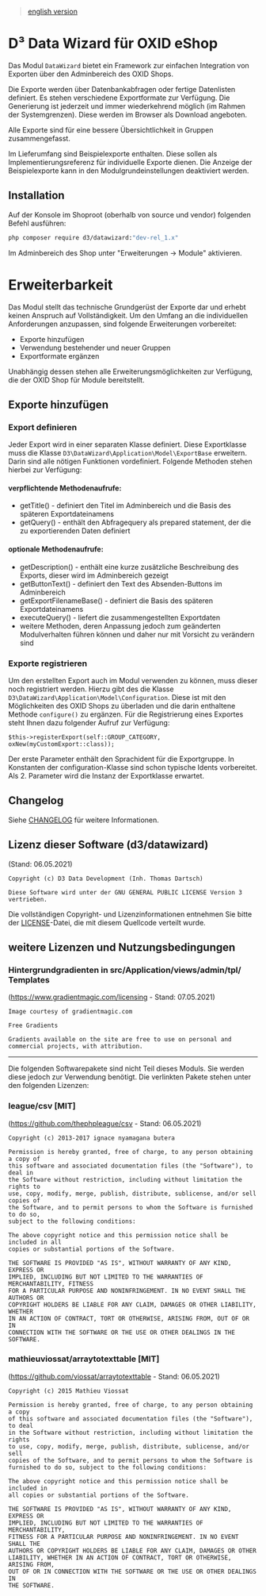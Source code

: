 > [english version](README.en.md)

# D³ Data Wizard für OXID eShop

Das Modul `DataWizard` bietet ein Framework zur einfachen Integration von Exporten über den Adminbereich des OXID Shops.

Die Exporte werden über Datenbankabfragen oder fertige Datenlisten definiert. Es stehen verschiedene Exportformate zur Verfügung. Die Generierung ist jederzeit und immer wiederkehrend möglich (im Rahmen der Systemgrenzen). Diese werden im Browser als Download angeboten.

Alle Exporte sind für eine bessere Übersichtlichkeit in Gruppen zusammengefasst.

Im Lieferumfang sind Beispielexporte enthalten. Diese sollen als Implementierungsreferenz für individuelle Exporte dienen. Die Anzeige der Beispielexporte kann in den Modulgrundeinstellungen deaktiviert werden.

## Installation

Auf der Konsole im Shoproot (oberhalb von source und vendor) folgenden Befehl ausführen:

```bash
php composer require d3/datawizard:"dev-rel_1.x"
``` 

Im Adminbereich des Shop unter "Erweiterungen -> Module" aktivieren.

# Erweiterbarkeit

Das Modul stellt das technische Grundgerüst der Exporte dar und erhebt keinen Anspruch auf Vollständigkeit. Um den Umfang an die individuellen Anforderungen anzupassen, sind folgende Erweiterungen vorbereitet:

- Exporte hinzufügen
- Verwendung bestehender und neuer Gruppen
- Exportformate ergänzen

Unabhängig dessen stehen alle Erweiterungsmöglichkeiten zur Verfügung, die der OXID Shop für Module bereitstellt.

## Exporte hinzufügen

### Export definieren

Jeder Export wird in einer separaten Klasse definiert. Diese Exportklasse muss die Klasse `D3\DataWizard\Application\Model\ExportBase` erweitern. Darin sind alle nötigen Funktionen vordefiniert. Folgende Methoden stehen hierbei zur Verfügung:

#### verpflichtende Methodenaufrufe:
- getTitle() - definiert den Titel im Adminbereich und die Basis des späteren Exportdateinamens
- getQuery() - enthält den Abfragequery als prepared statement, der die zu exportierenden Daten definiert

#### optionale Methodenaufrufe:
- getDescription() - enthält eine kurze zusätzliche Beschreibung des Exports, dieser wird im Adminbereich gezeigt
- getButtonText() - definiert den Text des Absenden-Buttons im Adminbereich
- getExportFilenameBase() - definiert die Basis des späteren Exportdateinamens
- executeQuery() - liefert die zusammengestellten Exportdaten
- weitere Methoden, deren Anpassung jedoch zum geänderten Modulverhalten führen können und daher nur mit Vorsicht zu verändern sind

### Exporte registrieren

Um den erstellten Export auch im Modul verwenden zu können, muss dieser noch registriert werden. Hierzu gibt des die Klasse `D3\DataWizard\Application\Model\Configuration`. Diese ist mit den Möglichkeiten des OXID Shops zu überladen und die darin enthaltene Methode `configure()` zu ergänzen. Für die Registrierung eines Exportes steht Ihnen dazu folgender Aufruf zur Verfügung:

```
$this->registerExport(self::GROUP_CATEGORY, oxNew(myCustomExport::class));
```

Der erste Parameter enthält den Sprachident für die Exportgruppe. In Konstanten der configuration-Klasse sind schon typische Idents vorbereitet. Als 2. Parameter wird die Instanz der Exportklasse erwartet.

## Changelog

Siehe [CHANGELOG](CHANGELOG.md) für weitere Informationen.

## Lizenz dieser Software (d3/datawizard)
(Stand: 06.05.2021)

```
Copyright (c) D3 Data Development (Inh. Thomas Dartsch)

Diese Software wird unter der GNU GENERAL PUBLIC LICENSE Version 3 vertrieben.
```

Die vollständigen Copyright- und Lizenzinformationen entnehmen Sie bitte der [LICENSE](LICENSE.md)-Datei, die mit diesem Quellcode verteilt wurde.

## weitere Lizenzen und Nutzungsbedingungen

### Hintergrundgradienten in src/Application/views/admin/tpl/ Templates
(https://www.gradientmagic.com/licensing - Stand: 07.05.2021)

```
Image courtesy of gradientmagic.com

Free Gradients

Gradients available on the site are free to use on personal and commercial projects, with attribution.
```

-------------------------------------------------------------------------------

Die folgenden Softwarepakete sind nicht Teil dieses Moduls. Sie werden diese jedoch zur Verwendung benötigt. Die verlinkten Pakete stehen unter den folgenden Lizenzen:

### league/csv [MIT]
(https://github.com/thephpleague/csv - Stand: 06.05.2021)

```
Copyright (c) 2013-2017 ignace nyamagana butera

Permission is hereby granted, free of charge, to any person obtaining a copy of
this software and associated documentation files (the "Software"), to deal in
the Software without restriction, including without limitation the rights to
use, copy, modify, merge, publish, distribute, sublicense, and/or sell copies of
the Software, and to permit persons to whom the Software is furnished to do so,
subject to the following conditions:

The above copyright notice and this permission notice shall be included in all
copies or substantial portions of the Software.

THE SOFTWARE IS PROVIDED "AS IS", WITHOUT WARRANTY OF ANY KIND, EXPRESS OR
IMPLIED, INCLUDING BUT NOT LIMITED TO THE WARRANTIES OF MERCHANTABILITY, FITNESS
FOR A PARTICULAR PURPOSE AND NONINFRINGEMENT. IN NO EVENT SHALL THE AUTHORS OR
COPYRIGHT HOLDERS BE LIABLE FOR ANY CLAIM, DAMAGES OR OTHER LIABILITY, WHETHER
IN AN ACTION OF CONTRACT, TORT OR OTHERWISE, ARISING FROM, OUT OF OR IN
CONNECTION WITH THE SOFTWARE OR THE USE OR OTHER DEALINGS IN THE SOFTWARE.
```

### mathieuviossat/arraytotexttable [MIT]
(https://github.com/viossat/arraytotexttable - Stand: 06.05.2021)

```
Copyright (c) 2015 Mathieu Viossat

Permission is hereby granted, free of charge, to any person obtaining a copy
of this software and associated documentation files (the "Software"), to deal
in the Software without restriction, including without limitation the rights
to use, copy, modify, merge, publish, distribute, sublicense, and/or sell
copies of the Software, and to permit persons to whom the Software is
furnished to do so, subject to the following conditions:

The above copyright notice and this permission notice shall be included in
all copies or substantial portions of the Software.

THE SOFTWARE IS PROVIDED "AS IS", WITHOUT WARRANTY OF ANY KIND, EXPRESS OR
IMPLIED, INCLUDING BUT NOT LIMITED TO THE WARRANTIES OF MERCHANTABILITY,
FITNESS FOR A PARTICULAR PURPOSE AND NONINFRINGEMENT. IN NO EVENT SHALL THE
AUTHORS OR COPYRIGHT HOLDERS BE LIABLE FOR ANY CLAIM, DAMAGES OR OTHER
LIABILITY, WHETHER IN AN ACTION OF CONTRACT, TORT OR OTHERWISE, ARISING FROM,
OUT OF OR IN CONNECTION WITH THE SOFTWARE OR THE USE OR OTHER DEALINGS IN
THE SOFTWARE.
```

